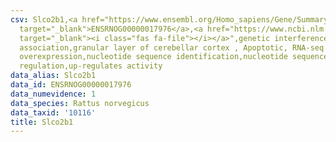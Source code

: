 ```yaml
---
csv: Slco2b1,<a href="https://www.ensembl.org/Homo_sapiens/Gene/Summary?db=core;g=ENSRNOG00000017976"
  target="_blank">ENSRNOG00000017976</a>,<a href="https://www.ncbi.nlm.nih.gov/pubmed/30467350"
  target="_blank"><i class="fas fa-file"></i></a>",genetic interference,functional
  association,granular layer of cerebellar cortex , Apoptotic, RNA-seq assay, hsf-1
  overexpression,nucleotide sequence identification,nucleotide sequence identification,transcriptional
  regulation,up-regulates activity
data_alias: Slco2b1
data_id: ENSRNOG00000017976
data_numevidence: 1
data_species: Rattus norvegicus
data_taxid: '10116'
title: Slco2b1
---
```

